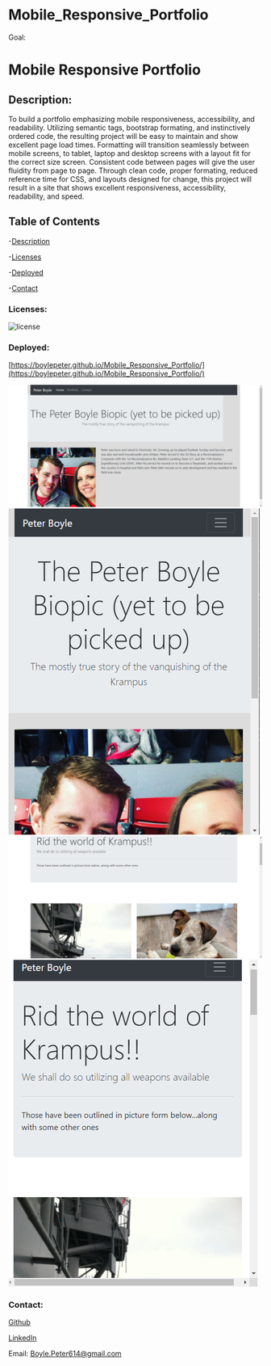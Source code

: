 # Mobile_Responsive_Portfolio

Goal: 


# Mobile Responsive Portfolio

## Description: 
To build a portfolio emphasizing mobile responsiveness, accessibility, and readability.
Utilizing semantic tags, bootstrap formating, and instinctively ordered code, the resulting project will be easy to maintain and show excellent page load times. 
Formatting will transition seamlessly between mobile screens, to tablet, laptop and desktop screens with a layout fit for the correct size screen. Consistent code between pages will give the user fluidity from page to page. 
Through clean code, proper formating, reduced reference time for CSS, and layouts designed for change, this project will result in a site that shows excellent responsiveness, accessibility, readability, and speed. 
## Table of Contents

-[Description](#description)

-[Licenses](#licenses)

-[Deployed](#deployed)

-[Contact](#contact)


### Licenses: 
![license](https://img.shields.io/badge/license-mit-orange)
### Deployed: 
[https://boylepeter.github.io/Mobile_Responsive_Portfolio/](https://boylepeter.github.io/Mobile_Responsive_Portfolio/)

![Screenshot1](./assets/images/Screenshot1.png)
![Screenshot1](./assets/images/Screenshot1-2.png)
![Screenshot1](./assets/images/Screenshot2.png)
![Screenshot1](./assets/images/Screenshot2-2.png)

### Contact:

[Github](https://github.com/boylepeter)

[LinkedIn](https://www.linkedin.com/in/peter-boyle-22b5071b7/)

Email: [Boyle.Peter614@gmail.com](Boyle.Peter614@gmail.com)
